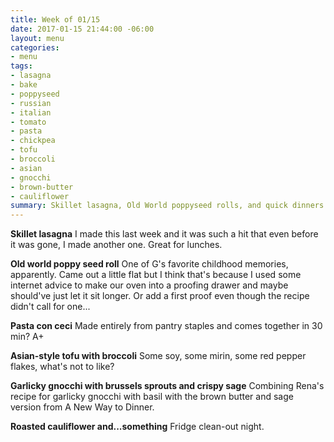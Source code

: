 ```yaml
---
title: Week of 01/15
date: 2017-01-15 21:44:00 -06:00
layout: menu
categories:
- menu
tags:
- lasagna
- bake
- poppyseed
- russian
- italian
- tomato
- pasta
- chickpea
- tofu
- broccoli
- asian
- gnocchi
- brown-butter
- cauliflower
summary: Skillet lasagna, Old World poppyseed rolls, and quick dinners from elements we've already prepped 👍
---
```


**Skillet lasagna** I made this last week and it was such a hit that even before it was gone, I made another one. Great for lunches.

**Old world poppy seed roll** One of G's favorite childhood memories, apparently. Came out a little flat but I think that's because I used some internet advice to make our oven into a proofing drawer and maybe should've just let it sit longer. Or add a first proof even though the recipe didn't call for one...

**Pasta con ceci**
Made entirely from pantry staples and comes together in 30 min? A+

**Asian-style tofu with broccoli** Some soy, some mirin, some red pepper flakes, what's not to like?

**Garlicky gnocchi with brussels sprouts and crispy sage** Combining Rena's recipe for garlicky gnocchi with basil with the brown butter and sage version from A New Way to Dinner.

**Roasted cauliflower and...something** Fridge clean-out night.

